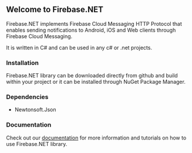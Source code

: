 ## Welcome to Firebase.NET

Firebase.NET implements Firebase Cloud Messaging HTTP Protocol that enables sending notifications to Android, iOS and Web clients through Firebase Cloud Messaging.

It is written in C# and can be used in any c# or .net projects.

### Installation

Firebase.NET library can be downloaded directly from github and build within your project or it can be installed through NuGet Package Manager.

### Dependencies
* Newtonsoft.Json

### Documentation

Check out our [documentation](https://urimkurtishi.github.io/Firebase.NET/) for more information and tutorials on how to use Firebase.NET library.
